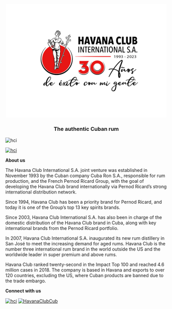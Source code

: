 <p align="center">
	<picture>
		<source width="500" media="(prefers-color-scheme: dark)" srcset="https://github.com/Havana-Club-International-SJ/.github/blob/master/profile/LOGO.png">
		<source width="500" media="(prefers-color-scheme: light)" srcset="https://github.com/Havana-Club-International-SJ/.github/blob/master/profile/LOGO.png">
		<img width="500" alt="LOGO" src="https://github.com/Havana-Club-International-SJ/.github/blob/master/profile/LOGO.png">
	</picture>
</p>

<h3 align="center">The authentic Cuban rum</h3>    

<p align="left"> <img src="https://komarev.com/ghpvc/?username=hci&label=Profile%20views&color=0e75b6&style=flat" alt="hci" /> </p>

<p align="left"> <a href="https://github.com/ryo-ma/github-profile-trophy"><img src="https://github-profile-trophy.vercel.app/?username=hci" alt="hci" /></a> </p>

**About us**

The Havana Club International S.A. joint venture was established in November 1993 by the Cuban company Cuba Ron S.A., responsible for rum production, and the French Pernod Ricard Group, with the goal of developing the Havana Club brand internationally via Pernod Ricard’s strong international distribution network. 

Since 1994, Havana Club has been a priority brand for Pernod Ricard, and today it is one of the Group’s top 13 key spirits brands. 

Since 2003, Havana Club International S.A. has also been in charge of the domestic distribution of the Havana Club brand in Cuba, along with key international brands from the Pernod Ricard portfolio. 

In 2007, Havana Club International S.A. inaugurated its new rum distillery in San José to meet the increasing demand for aged rums. Havana Club is the number three international rum brand in the world outside the US and the worldwide leader in super premium and above rums. 

Havana Club ranked twenty-second in the Impact Top 100 and reached 4.6 million cases in 2018. The company is based in Havana and exports to over 120 countries, excluding the US, where Cuban products are banned due to the trade embargo.

**Connect with us**

<p align="left">
<a href="https://www.linkedin.com/company/havana-club-international-s.a." target="blank"><img align="center" src="https://raw.githubusercontent.com/rahuldkjain/github-profile-readme-generator/master/src/images/icons/Social/linked-in-alt.svg" alt="hci" height="30" width="40" /></a>
<a href="https://www.facebook.com/HavanaClubCub" target="blank"><img align="center" src="https://raw.githubusercontent.com/rahuldkjain/github-profile-readme-generator/master/src/images/icons/Social/facebook.svg" alt="HavanaClubCub" height="30" width="40" /></a>
</p>


